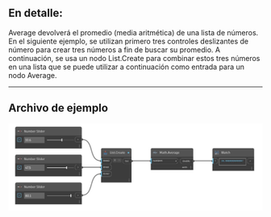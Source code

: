 ## En detalle:
Average devolverá el promedio (media aritmética) de una lista de números. En el siguiente ejemplo, se utilizan primero tres controles deslizantes de número para crear tres números a fin de buscar su promedio. A continuación, se usa un nodo List.Create para combinar estos tres números en una lista que se puede utilizar a continuación como entrada para un nodo Average.
___
## Archivo de ejemplo

![Average](./DSCore.Math.Average_img.jpg)


